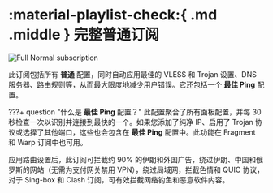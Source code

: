 # :material-playlist-check:{ .md .middle } 完整普通订阅

![Full Normal subscription](../images/full-normal-sub.jpg)

此订阅包括所有 **普通** 配置，同时自动应用最佳的 VLESS 和 Trojan 设置、DNS 服务器、路由规则等，从而最大限度地减少用户错误。它还包括一个 **最佳 Ping** 配置。

???+ question "什么是 **最佳 Ping** 配置？"
    此配置聚合了所有面板配置，并每 30 秒检查一次以识别并连接到最快的一个。如果您添加了纯净 IP、启用了 Trojan 协议或选择了其他端口，这些也会包含在 **最佳 Ping** 配置中。此功能在 Fragment 和 Warp 订阅中也可用。

应用路由设置后，此订阅可拦截约 90% 的伊朗和外国广告，绕过伊朗、中国和俄罗斯的网站（无需为支付网关禁用 VPN），绕过局域网，拦截色情和 QUIC 协议，对于 Sing-box 和 Clash 订阅，可有效拦截网络钓鱼和恶意软件内容。